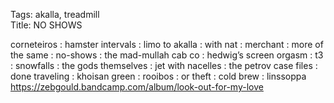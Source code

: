 Tags: akalla, treadmill  
Title: NO SHOWS  
  
corneteiros : hamster intervals : limo to akalla : with nat : merchant : more of the same : no-shows : the mad-mullah cab co : hedwig’s screen orgasm : t3 : snowfalls : the gods themselves : jet with nacelles : the petrov case files : done traveling : khoisan green : rooibos : or theft : cold brew : linssoppa  
<https://zebgould.bandcamp.com/album/look-out-for-my-love>  
